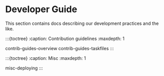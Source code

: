 # Developer Guide

This section contains docs describing our development practices and the like.

:::{toctree}
:caption: Contribution guidelines
:maxdepth: 1

contrib-guides-overview
contrib-guides-taskfiles
:::

:::{toctree}
:caption: Misc
:maxdepth: 1

misc-deploying
:::
